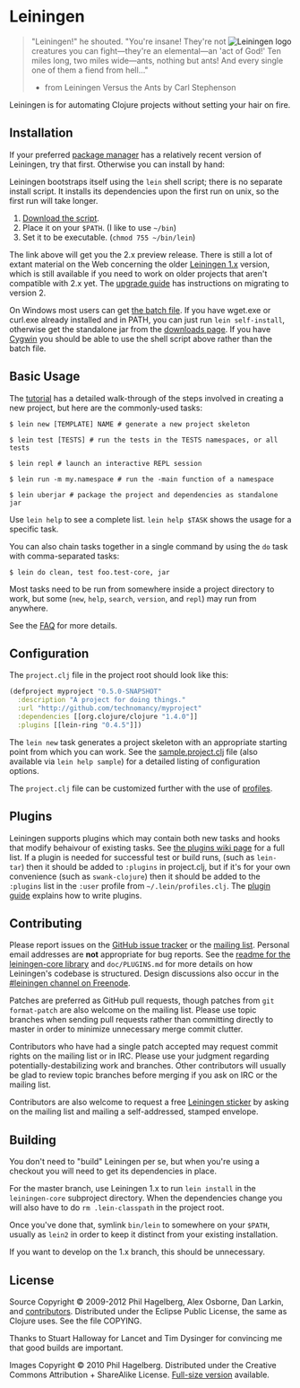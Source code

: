# Leiningen

<img src="https://github.com/downloads/technomancy/leiningen/leiningen-banner.png"
 alt="Leiningen logo" title="The man himself" align="right" />

> "Leiningen!" he shouted. "You're insane! They're not creatures you can
> fight&mdash;they're an elemental&mdash;an 'act of God!' Ten miles long, two
> miles wide&mdash;ants, nothing but ants! And every single one of them a
> fiend from hell..."
> - from Leiningen Versus the Ants by Carl Stephenson

Leiningen is for automating Clojure projects without setting your hair on fire.

## Installation

If your preferred
[package manager](https://github.com/technomancy/leiningen/wiki/Packaging)
has a relatively recent version of Leiningen, try that first.
Otherwise you can install by hand:

Leiningen bootstraps itself using the `lein` shell script;
there is no separate install script. It installs its dependencies
upon the first run on unix, so the first run will take longer.

1. [Download the script](https://raw.github.com/technomancy/leiningen/preview/bin/lein).
2. Place it on your `$PATH`. (I like to use `~/bin`)
3. Set it to be executable. (`chmod 755 ~/bin/lein`)

The link above will get you the 2.x preview release. There is still a
lot of extant material on the Web concerning the older
[Leiningen 1.x](https://raw.github.com/technomancy/leiningen/stable/bin/lein)
version, which is still available if you need to work on older
projects that aren't compatible with 2.x yet. The
[upgrade guide](https://github.com/technomancy/leiningen/wiki/Upgrading)
has instructions on migrating to version 2.

On Windows most users can get
[the batch file](https://raw.github.com/technomancy/leiningen/preview/bin/lein.bat).
If you have wget.exe or curl.exe already installed and in PATH, you
can just run `lein self-install`, otherwise get the standalone jar from the
[downloads page](https://github.com/technomancy/leiningen/downloads).
If you have [Cygwin](http://www.cygwin.com/) you should be able to use
the shell script above rather than the batch file.

## Basic Usage

The
[tutorial](https://github.com/technomancy/leiningen/blob/preview/doc/TUTORIAL.md)
has a detailed walk-through of the steps involved in creating a new
project, but here are the commonly-used tasks:

    $ lein new [TEMPLATE] NAME # generate a new project skeleton

    $ lein test [TESTS] # run the tests in the TESTS namespaces, or all tests

    $ lein repl # launch an interactive REPL session

    $ lein run -m my.namespace # run the -main function of a namespace

    $ lein uberjar # package the project and dependencies as standalone jar

Use `lein help` to see a complete list. `lein help $TASK` shows the
usage for a specific task.

You can also chain tasks together in a single command by using the
`do` task with comma-separated tasks:

    $ lein do clean, test foo.test-core, jar

Most tasks need to be run from somewhere inside a project directory to
work, but some (`new`, `help`, `search`, `version`, and `repl`) may
run from anywhere.

See the [FAQ](https://github.com/technomancy/leiningen/blob/master/doc/FAQ.md)
for more details.

## Configuration

The `project.clj` file in the project root should look like this:

```clj
(defproject myproject "0.5.0-SNAPSHOT"
  :description "A project for doing things."
  :url "http://github.com/technomancy/myproject"
  :dependencies [[org.clojure/clojure "1.4.0"]]
  :plugins [[lein-ring "0.4.5"]])
```

The `lein new` task generates a project skeleton with an appropriate
starting point from which you can work. See the
[sample.project.clj](https://github.com/technomancy/leiningen/blob/preview/sample.project.clj)
file (also available via `lein help sample`) for a detailed listing of
configuration options.

The `project.clj` file can be customized further with the use of
[profiles](https://github.com/technomancy/leiningen/blob/master/doc/PROFILES.md).

## Plugins

Leiningen supports plugins which may contain both new tasks and hooks
that modify behaivour of existing tasks. See
[the plugins wiki page](https://github.com/technomancy/leiningen/wiki/Plugins)
for a full list. If a plugin is needed for successful test or build
runs, (such as `lein-tar`) then it should be added to `:plugins` in
project.clj, but if it's for your own convenience (such as
`swank-clojure`) then it should be added to the `:plugins` list in the
`:user` profile from `~/.lein/profiles.clj`. The
[plugin guide](https://github.com/technomancy/leiningen/blob/preview/doc/PLUGINS.md)
explains how to write plugins.

## Contributing

Please report issues on the
[GitHub issue tracker](https://github.com/technomancy/leiningen/issues)
or the [mailing list](http://groups.google.com/group/leiningen).
Personal email addresses are **not** appropriate for bug reports. See
the
[readme for the leiningen-core library](https://github.com/technomancy/leiningen/blob/master/leiningen-core/README.md)
and `doc/PLUGINS.md` for more details on how Leiningen's codebase is
structured. Design discussions also occur in the
[#leiningen channel on Freenode](irc://chat.freenode.net#leiningen).

Patches are preferred as GitHub pull requests, though patches from
`git format-patch` are also welcome on the mailing list. Please use
topic branches when sending pull requests rather than committing
directly to master in order to minimize unnecessary merge commit
clutter.

Contributors who have had a single patch accepted may request commit
rights on the mailing list or in IRC. Please use your judgment
regarding potentially-destabilizing work and branches. Other
contributors will usually be glad to review topic branches before
merging if you ask on IRC or the mailing list.

Contributors are also welcome to request a free
[Leiningen sticker](http://twitpic.com/2e33r1) by asking on the
mailing list and mailing a self-addressed, stamped envelope.

## Building

You don't need to "build" Leiningen per se, but when you're using a
checkout you will need to get its dependencies in place.

For the master branch, use Leiningen 1.x to run `lein install` in the
`leiningen-core` subproject directory. When the dependencies change
you will also have to do `rm .lein-classpath` in the project root.

Once you've done that, symlink `bin/lein` to somewhere on your
`$PATH`, usually as `lein2` in order to keep it distinct from your
existing installation.

If you want to develop on the 1.x branch, this should be unnecessary.

## License

Source Copyright © 2009-2012 Phil Hagelberg, Alex Osborne, Dan Larkin, and
[contributors](https://github.com/technomancy/leiningen/contributors). 
Distributed under the Eclipse Public License, the same as Clojure
uses. See the file COPYING.

Thanks to Stuart Halloway for Lancet and Tim Dysinger for convincing
me that good builds are important.

Images Copyright © 2010 Phil Hagelberg. Distributed under the Creative
Commons Attribution + ShareAlike
License. [Full-size version](https://github.com/downloads/technomancy/leiningen/leiningen-full.jpg)
available.
